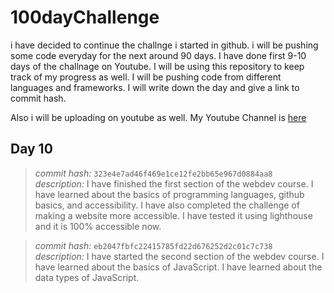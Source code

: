 # 100dayChallenge
i have decided to continue the challnge i started in github. i will be pushing some code everyday for the next around 90 days. I have done first 9-10 days of the challnage on Youtube. I will be using this repository to keep track of my progress as well. I will be pushing code from different languages and frameworks. I will write down the day and give a link to commit hash. 

Also i will be uploading on youtube as well. My Youtube Channel is [here](https://www.youtube.com/@blogbek)

## Day 10
> *commit hash:* `323e4e7ad46f469e1ce12fe2bb65e967d0884aa8`  
 *description:* I have finished the first section of the webdev course. I have learned about the basics of programming languages, github basics, and accessibility. I have also completed the challenge of making a website more accessible. I have tested it using lighthouse and it is 100% accessible now.

> *commit hash:* `eb2047fbfc22415785fd22d676252d2c01c7c738`  
 *description:* I have started the second section of the webdev course. I have learned about the basics of JavaScript. I have learned about the data types of JavaScript.
